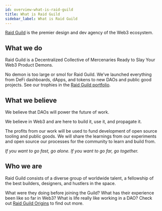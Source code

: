 ```yaml
---
id: overview-what-is-raid-guild
title: What is Raid Guild
sidebar_label: What is Raid Guild
---
```


[Raid Guild](https://www.raidguild.org/) is the premier design and dev agency of the Web3 ecosystem. 

## What we do

Raid Guild is a Decentralized Collective of Mercenaries Ready to Slay Your Web3 Product Demons.

No demon is too large or smol for Raid Guild. We’ve launched everything from DeFi dashboards, dApps, and tokens to new DAOs and public good projects. See our trophies in the [Raid Guild portfolio](https://portfolio.raidguild.org/).

## What we believe

We believe that DAOs will power the future of work. 

We believe in Web3 and are here to build it, use it, and propagate it.

The profits from our work will be used to fund development of open source tooling and public goods. We will share the learnings from our experiments and open source our processes for the community to learn and build from.

*If you want to go fast, go alone. If you want to go far, go together.*

## Who we are

Raid Guild consists of a diverse group of worldwide talent, a fellowship of the best builders, designers, and hustlers in the space.
 
What were they doing before joining the Guild? What has their experience been like so far in Web3? What is life really like working in a DAO? Check out [Raid Guild Origins](https://origins.raidguild.org/) to find out more.
